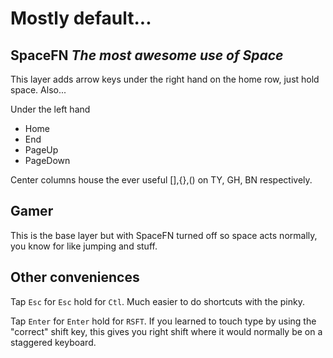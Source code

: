 # Mostly default...

## SpaceFN _The most awesome use of Space_

This layer adds arrow keys under the right hand on the home row, just hold space. Also...

Under the left hand
- Home
- End
- PageUp
- PageDown

Center columns house the ever useful [],{},() on TY, GH, BN respectively.

## Gamer 

This is the base layer but with SpaceFN turned off so space acts normally, you know for like jumping and stuff.

## Other conveniences

Tap `Esc` for `Esc` hold for `Ctl`. Much easier to do shortcuts with the pinky.

Tap `Enter` for `Enter` hold for `RSFT`. If you learned to touch type by using the "correct" shift key, this gives
you right shift where it would normally be on a staggered keyboard.
